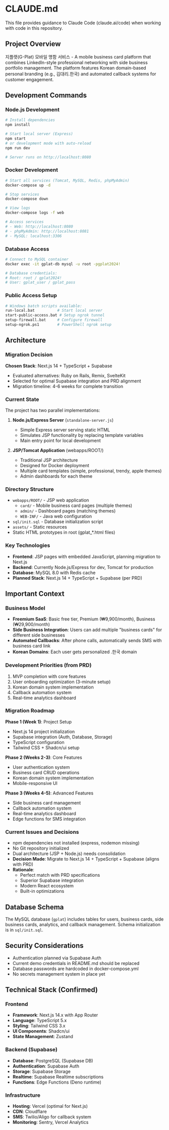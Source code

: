 # CLAUDE.md

This file provides guidance to Claude Code (claude.ai/code) when working with code in this repository.

## Project Overview

지플랫(G-Plat) 모바일 명함 서비스 - A mobile business card platform that combines LinkedIn-style professional networking with side business portfolio management. The platform features Korean domain-based personal branding (e.g., 김대리.한국) and automated callback systems for customer engagement.

## Development Commands

### Node.js Development
```bash
# Install dependencies
npm install

# Start local server (Express)
npm start
# or development mode with auto-reload
npm run dev

# Server runs on http://localhost:8080
```

### Docker Development
```bash
# Start all services (Tomcat, MySQL, Redis, phpMyAdmin)
docker-compose up -d

# Stop services
docker-compose down

# View logs
docker-compose logs -f web

# Access services
# - Web: http://localhost:8080
# - phpMyAdmin: http://localhost:8081
# - MySQL: localhost:3306
```

### Database Access
```bash
# Connect to MySQL container
docker exec -it gplat-db mysql -u root -pgplat2024!

# Database credentials:
# Root: root / gplat2024!
# User: gplat_user / gplat_pass
```

### Public Access Setup
```bash
# Windows batch scripts available:
run-local.bat          # Start local server
start-public-access.bat # Setup ngrok tunnel
setup-firewall.bat     # Configure firewall
setup-ngrok.ps1        # PowerShell ngrok setup
```

## Architecture

### Migration Decision
**Chosen Stack**: Next.js 14 + TypeScript + Supabase
- Evaluated alternatives: Ruby on Rails, Remix, SvelteKit
- Selected for optimal Supabase integration and PRD alignment
- Migration timeline: 4-6 weeks for complete transition

### Current State
The project has two parallel implementations:

1. **Node.js/Express Server** (`standalone-server.js`)
   - Simple Express server serving static HTML
   - Simulates JSP functionality by replacing template variables
   - Main entry point for local development

2. **JSP/Tomcat Application** (webapps/ROOT/)
   - Traditional JSP architecture
   - Designed for Docker deployment
   - Multiple card templates (simple, professional, trendy, apple themes)
   - Admin dashboards for each theme

### Directory Structure
- `webapps/ROOT/` - JSP web application
  - `card/` - Mobile business card pages (multiple themes)
  - `admin/` - Dashboard pages (matching themes)
  - `WEB-INF/` - Java web configuration
- `sql/init.sql` - Database initialization script
- `assets/` - Static resources
- Static HTML prototypes in root (gplat_*.html files)

### Key Technologies
- **Frontend**: JSP pages with embedded JavaScript, planning migration to Next.js
- **Backend**: Currently Node.js/Express for dev, Tomcat for production
- **Database**: MySQL 8.0 with Redis cache
- **Planned Stack**: Next.js 14 + TypeScript + Supabase (per PRD)

## Important Context

### Business Model
- **Freemium SaaS**: Basic free tier, Premium (₩9,900/month), Business (₩29,900/month)
- **Side Business Integration**: Users can add multiple "business cards" for different side businesses
- **Automated Callbacks**: After phone calls, automatically sends SMS with business card link
- **Korean Domains**: Each user gets personalized .한국 domain

### Development Priorities (from PRD)
1. MVP completion with core features
2. User onboarding optimization (3-minute setup)
3. Korean domain system implementation
4. Callback automation system
5. Real-time analytics dashboard

### Migration Roadmap
**Phase 1 (Week 1)**: Project Setup
- Next.js 14 project initialization
- Supabase integration (Auth, Database, Storage)
- TypeScript configuration
- Tailwind CSS + Shadcn/ui setup

**Phase 2 (Weeks 2-3)**: Core Features
- User authentication system
- Business card CRUD operations
- Korean domain system implementation
- Mobile-responsive UI

**Phase 3 (Weeks 4-5)**: Advanced Features
- Side business card management
- Callback automation system
- Real-time analytics dashboard
- Edge functions for SMS integration

### Current Issues and Decisions
- npm dependencies not installed (express, nodemon missing)
- No Git repository initialized
- Dual architecture (JSP + Node.js) needs consolidation
- **Decision Made**: Migrate to Next.js 14 + TypeScript + Supabase (aligns with PRD)
- **Rationale**:
  - Perfect match with PRD specifications
  - Superior Supabase integration
  - Modern React ecosystem
  - Built-in optimizations

## Database Schema
The MySQL database (`gplat`) includes tables for users, business cards, side business cards, analytics, and callback management. Schema initialization is in `sql/init.sql`.

## Security Considerations
- Authentication planned via Supabase Auth
- Current demo credentials in README.md should be replaced
- Database passwords are hardcoded in docker-compose.yml
- No secrets management system in place yet

## Technical Stack (Confirmed)
### Frontend
- **Framework**: Next.js 14.x with App Router
- **Language**: TypeScript 5.x
- **Styling**: Tailwind CSS 3.x
- **UI Components**: Shadcn/ui
- **State Management**: Zustand

### Backend (Supabase)
- **Database**: PostgreSQL (Supabase DB)
- **Authentication**: Supabase Auth
- **Storage**: Supabase Storage
- **Realtime**: Supabase Realtime subscriptions
- **Functions**: Edge Functions (Deno runtime)

### Infrastructure
- **Hosting**: Vercel (optimal for Next.js)
- **CDN**: Cloudflare
- **SMS**: Twilio/Aligo for callback system
- **Monitoring**: Sentry, Vercel Analytics